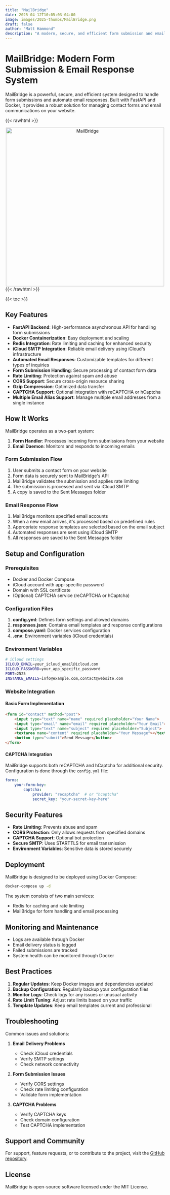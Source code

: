 ```yaml
---
title: "MailBridge"
date: 2025-04-12T10:05:03-04:00
image: images/2025-thumbs/MailBridge.png
draft: false
author: "Matt Hammond"
description: "A modern, secure, and efficient form submission and email response system"
---
```


# MailBridge: Modern Form Submission & Email Response System

MailBridge is a powerful, secure, and efficient system designed to handle form submissions and automate email responses. Built with FastAPI and Docker, it provides a robust solution for managing contact forms and email communications on your website.

{{< rawhtml >}}

<center><img src="/images/2025/mailbridge/mailbridge-wide.png" alt="MailBridge" title="MailBridge" width="500"></center>
{{< /rawhtml >}}

{{< toc >}}

## Key Features

- **FastAPI Backend**: High-performance asynchronous API for handling form submissions
- **Docker Containerization**: Easy deployment and scaling
- **Redis Integration**: Rate limiting and caching for enhanced security
- **iCloud SMTP Integration**: Reliable email delivery using iCloud's infrastructure
- **Automated Email Responses**: Customizable templates for different types of inquiries
- **Form Submission Handling**: Secure processing of contact form data
- **Rate Limiting**: Protection against spam and abuse
- **CORS Support**: Secure cross-origin resource sharing
- **Gzip Compression**: Optimized data transfer
- **CAPTCHA Support**: Optional integration with reCAPTCHA or hCaptcha
- **Multiple Email Alias Support**: Manage multiple email addresses from a single instance

## How It Works

MailBridge operates as a two-part system:

1. **Form Handler**: Processes incoming form submissions from your website
2. **Email Daemon**: Monitors and responds to incoming emails

### Form Submission Flow

1. User submits a contact form on your website
2. Form data is securely sent to MailBridge's API
3. MailBridge validates the submission and applies rate limiting
4. The submission is processed and sent via iCloud SMTP
5. A copy is saved to the Sent Messages folder

### Email Response Flow

1. MailBridge monitors specified email accounts
2. When a new email arrives, it's processed based on predefined rules
3. Appropriate response templates are selected based on the email subject
4. Automated responses are sent using iCloud SMTP
5. All responses are saved to the Sent Messages folder

## Setup and Configuration

### Prerequisites

- Docker and Docker Compose
- iCloud account with app-specific password
- Domain with SSL certificate
- (Optional) CAPTCHA service (reCAPTCHA or hCaptcha)

### Configuration Files

1. **config.yml**: Defines form settings and allowed domains
2. **responses.json**: Contains email templates and response configurations
3. **compose.yaml**: Docker services configuration
4. **.env**: Environment variables (iCloud credentials)

### Environment Variables

```bash
# iCloud settings
ICLOUD_EMAIL=your_icloud_email@icloud.com
ICLOUD_PASSWORD=your_app_specific_password
PORT=2525
INSTANCE_EMAILS=info@example.com,contact@website.com
```

### Website Integration

#### Basic Form Implementation

```html
<form id="contact" method="post">
    <input type="text" name="name" required placeholder="Your Name">
    <input type="email" name="email" required placeholder="Your Email">
    <input type="text" name="subject" required placeholder="Subject">
    <textarea name="content" required placeholder="Your Message"></textarea>
    <button type="submit">Send Message</button>
</form>
```

#### CAPTCHA Integration

MailBridge supports both reCAPTCHA and hCaptcha for additional security. Configuration is done through the `config.yml` file:

```yaml
forms:
    your-form-key:
        captcha:
            provider: "recaptcha"  # or "hcaptcha"
            secret_key: "your-secret-key-here"
```

## Security Features

- **Rate Limiting**: Prevents abuse and spam
- **CORS Protection**: Only allows requests from specified domains
- **CAPTCHA Support**: Optional bot protection
- **Secure SMTP**: Uses STARTTLS for email transmission
- **Environment Variables**: Sensitive data is stored securely

## Deployment

MailBridge is designed to be deployed using Docker Compose:

```bash
docker-compose up -d
```

The system consists of two main services:
- Redis for caching and rate limiting
- MailBridge for form handling and email processing

## Monitoring and Maintenance

- Logs are available through Docker
- Email delivery status is logged
- Failed submissions are tracked
- System health can be monitored through Docker

## Best Practices

1. **Regular Updates**: Keep Docker images and dependencies updated
2. **Backup Configuration**: Regularly backup your configuration files
3. **Monitor Logs**: Check logs for any issues or unusual activity
4. **Rate Limit Tuning**: Adjust rate limits based on your traffic
5. **Template Updates**: Keep email templates current and professional

## Troubleshooting

Common issues and solutions:

1. **Email Delivery Problems**
   - Check iCloud credentials
   - Verify SMTP settings
   - Check network connectivity

2. **Form Submission Issues**
   - Verify CORS settings
   - Check rate limiting configuration
   - Validate form implementation

3. **CAPTCHA Problems**
   - Verify CAPTCHA keys
   - Check domain configuration
   - Test CAPTCHA implementation

## Support and Community

For support, feature requests, or to contribute to the project, visit the [GitHub repository](https://github.com/matthewshammond/mailbridge).

## License

MailBridge is open-source software licensed under the MIT License. 
